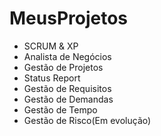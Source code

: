 # MeusProjetos
* SCRUM & XP
* Analista de Negócios
* Gestão de Projetos 
* Status Report
* Gestão de Requisitos
* Gestão de Demandas
* Gestão de Tempo
* Gestão de Risco(Em evolução)
